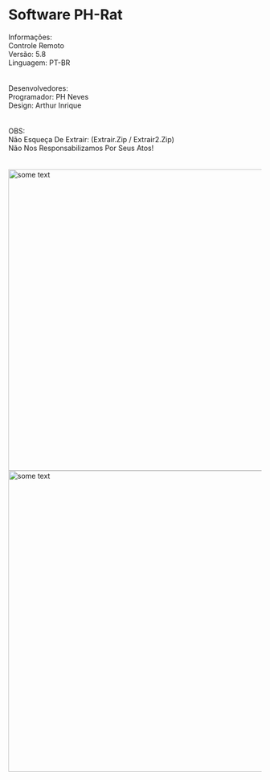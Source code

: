 # Software PH-Rat </br>
Informações: </br>
Controle Remoto </br>
Versão: 5.8 </br>
Linguagem: PT-BR </br>
</br>
</br>
Desenvolvedores: </br>
Programador: PH Neves </br>
Design: Arthur Inrique </br>
</br>
</br>
OBS: </br>
Não Esqueça De Extrair: (Extrair.Zip / Extrair2.Zip) </br>
Não Nos Responsabilizamos Por Seus Atos!</br>
</br>
</br>
<img src="https://i.ibb.co/xg2HBvk/1.png" alt="some text" width=900 height=600></br>
<img src="https://i.ibb.co/xzsVtyL/2.png" alt="some text" width=900 height=600></br>
